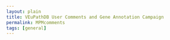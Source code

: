 ```yaml
---
layout: plain
title: VEuPathDB User Comments and Gene Annotation Campaign
permalink: MPMcomments
tags: [general]
---
```

<style>
  /* Scope all styles inside .static-content to avoid conflicts */
  .static-content {
    font-family: system-ui, -apple-system, sans-serif;
    line-height: 1.6;
    color: #222;
    background: #fafafa;
    max-width: 900px;
    margin: 2em auto;
    padding: 0 1em;
  }

  .static-content h1,
  .static-content h2,
  .static-content h3,
  .static-content h4 {
    font-weight: 600;
    color: #023e8a;
    margin-top: 1.5em;
    margin-bottom: 0.5em;
  }

  .static-content p {
    margin: 1em 0;
  }

  .static-content a {
    color: #0077b6;
    text-decoration: none;
  }

  .static-content a:hover,
  .static-content a:focus {
    text-decoration: underline;
  }

  .static-content .centered-title {
    border: 2px solid #0077b6;
    border-radius: 1em;
    text-align: center;
    background: #eaf4ff;
    padding: 1.5em;
    margin-bottom: 2em;
    box-shadow: 0 4px 8px rgba(0,0,0,0.05);
  }

  .static-content .contents {
    margin-bottom: 3em;
  }

  .static-content .workshop {
    background: #fff;
    padding: 2em;
    border-radius: 1em;
    box-shadow: 0 4px 12px rgba(0,0,0,0.05);
  }

  /* Lists */
  .static-content ul,
  .static-content ol {
    margin-left: 1.5em;
    padding-left: 0.5em;
  }

  .static-content li {
    margin: 0.5em 0;
  }

  /* Highlighted Paragraph */
  .static-content .highlight {
    color: #a60000;
    font-weight: 600;
  }

  /* Images */
  .static-content .image-frame {
    border: 2px solid #ddd;
    border-radius: 0.5em;
    padding: 6px;
    background: #fff;
    display: block;
    max-width: 100%;
    height: auto;
  }

  /* Flex side-by-side layout */
  .static-content .side-by-side {
    display: flex;
    align-items: flex-start;
    gap: 2em;
    margin: 1.5em 0;
  }

  .static-content .side-by-side ul {
    flex: 1;
    margin: 0;
  }

  .static-content .side-by-side img {
    max-width: 250px;
    flex-shrink: 0;
  }

  /* Responsive stacking */
  @media (max-width: 700px) {
    .static-content .side-by-side {
      flex-direction: column;
    }
    .static-content .side-by-side img {
      max-width: 100%;
      margin: 1em auto;
    }
  }
</style>
